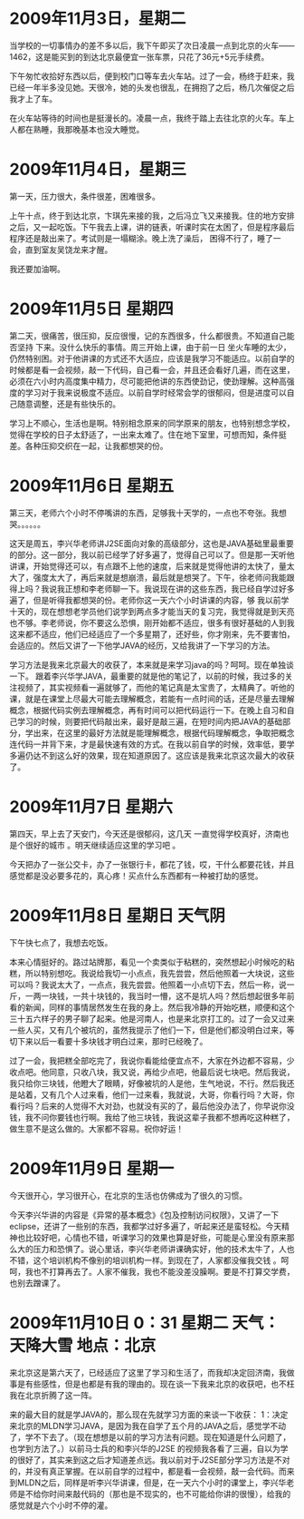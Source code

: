 # 2009年11月3日，星期二

当学校的一切事情办的差不多以后，我下午即买了次日凌晨一点到北京的火车——1462，这是能买到的到达北京最便宜一张车票，只花了36元+5元手续费。

下午匆忙收拾好东西以后，便到校门口等车去火车站。过了一会，杨终于赶来，我已经一年半多没见她。天很冷，她的头发也很乱，在拥抱了之后，杨几次催促之后我才上了车。

在火车站等待的时间也是挺漫长的。凌晨一点，我终于踏上去往北京的火车。车上人都在熟睡，我那晚基本也没大睡觉。

# 2009年11月4日，星期三

第一天，压力很大，条件很差，困难很多。

上午十点，终于到达北京，卞琪先来接的我，之后冯立飞又来接我。住的地方安排之后，又一起吃饭。下午我去上课，讲的链表，听课时实在太困了，但是程序最后程序还是敲出来了。考试则是一塌糊涂。晚上洗了澡后， 困得不行了，睡了一会，直到室友吴饶龙来才醒。

我还要加油啊。

# 2009年11月5日  星期四

第二天，很痛苦，很压抑，反应很慢，记的东西很多，什么都很贵。不知道自己能否坚持 下来。没什么快乐的事情。周三开始上课，由于前一日 坐火车睡的太少，仍然特别困。对于他讲课的方式还不大适应，应该是我学习不能适应。以前自学的时候都是看一会视频，敲一下代码，自己看一会，并且还会看好几遍，而在这里，必须在六小时内高度集中精力，尽可能把他讲的东西使劲记，使劲理解。这种高强度的学习对于我来说极度不适应。以前自学时经常会学的很郁闷，但是进度可以自己随意调整，还是有些快乐的。

学习上不顺心，生活也是啊。特别相念原来的同学原来的朋友，也特别想念学校，觉得在学校的日子太舒适了，一出来太难了。住在地下室里，可想而知，条件挺差。各种压抑交织在一起，让我都想哭的份。

# 2009年11月6日  星期五
第三天，老师六个小时不停嘴讲的东西，足够我十天学的，一点也不夸张。我想哭。。。。。。

这天是周五，李兴华老师讲J2SE面向对象的高级部分，这也是JAVA基础里最重要的部分。这一部分，我以前已经学了好多遍了，觉得自己可以了。但是那一天听他讲课，开始觉得还可以，有点跟不上他的速度，后来就是觉得他讲的太快了，量太大了，强度太大了，再后来就是想崩溃，最后就是想哭了。下午，徐老师问我能跟得上吗？我说我正想和李老师聊一下。我说现在讲的这些东西，我已经自学过好多遍了，但是听得我都想哭的份。老师你这一天六个小时讲课的内容，够 我以前学十天的，现在想想老学员他们说学到两点多才能当天的复习完，我觉得就是到天亮也不够。李老师说，你不要这么恐惧，刚开始都不适应，很多有很好基础的人到我这来都不适应，他们已经适应了一个多星期了，还好些，你才刚来，先不要害怕，会适应的。然后又讲了一下他学JAVA的经历，又给我讲了一下学习的方法。

学习方法是我来北京最大的收获了，本来就是来学习java的吗？呵呵。现在单独谈一下。
跟着李兴华学JAVA，最重要的就是他的笔记了，以前的时候，我过多的关注视频了，其实视频看一遍就够了，而他的笔记真是太宝贵了，太精典了。听他的课，就是在课堂上尽最大可能去理解概念，若能有一点时间的话，还是尽量去理解概念，根据代码实例去理解概念，再有时间可以把代码运行一下。在晚上自习和自己学习的时候，则要把代码敲出来，最好是敲三遍，在短时间内把JAVA的基础部分，学出来，在这里的最好方法就是能理解概念，根据代码理解概念，争取把概念连代码一并背下来，才是最快速有效的方式。在我以前自学的时候，效率低，要学多遍仍达不到这么好的效果，现在知道原因了。这应该是我来北京这次最大的收获了。

# 2009年11月7日  星期六
第四天，早上去了天安门，今天还是很郁闷，这几天 一直觉得学校真好，济南也是个很好的城市 。明天继续适应这里的学习吧 。

今天把办了一张公交卡，办了一张银行卡，都花了钱，哎，干什么都要花钱，并且感觉都是没必要多花的，真心疼！买点什么东西都有一种被打劫的感觉。

# 2009年11月8日 星期日 天气阴
下午快七点了，我想去吃饭。

本来心情挺好的。路过站牌那，看见一个卖类似于粘糕的，突然想起小时候吃的粘糕，所以特别想吃。我说给我切一小点点，我先尝尝，然后他照着一大块说，这些可以吗？我说太大了，一点点，我先尝尝。他照着一小点切下去，然后一称，说一斤，一两一块钱，一共十块钱的，我当时一懵，这不是坑人吗？然后想起很多年前看的新闻，同样的事情居然发生在我的身上。然后我冷静的开始吃糕，顺便和这个三十五六样子的男子聊了起来。他是河南人，也是来北京打工的。过了一会又过来一些人买，又有几个被坑的，虽然我提示了他们一下，但是他们都没明白过来，等切下来以后一看要十多块钱才明白过来，那时已经晚了。

过了一会，我把糕全部吃完了，我说你看能给便宜点不，大家在外边都不容易，少收点吧。他同意，只收八块，我又说，再给少点吧，他最后说七块吧。然后我说，我只给你三块钱，他瞪大了眼睛，好像被坑的人是他，生气地说，不行。然后我还是站着，又有几个人过来看，他们一过来看，我就说，大哥，你看行吗？大哥，你看行吗？后来的人觉得不大对劲，也就没有买的了，最后他没办法了，你早说你没钱，我不问你要钱也行啊。我给了他三块钱，我说这辈子我都不想再吃这种糕了，做生意不是这么做的。大家都不容易。祝你好运！

# 2009年11月9日 星期一
今天很开心，学习很开心，在北京的生活也仿佛成为了很久的习惯。

今天李兴华讲的内容是《异常的基本概念》《包及控制访问权限》，又讲了一下eclipse，还讲了一些别的东西，我都学过好多遍了，听起来还是蛮轻松。今天精神也比较好吧，心情也不错，听课学习的效果也算是好些，可能是心里没有原来那么大的压力和恐惧了。说心里话，李兴华老师讲课确实好，他的技术太牛了，人也不错，这个培训机构不像别的培训机构一样。到现在了，人家都没催我交钱 。呵呵，我也不打算再去了。人家不催我，我也不能没差没臊啊。要是不打算交学费，也别去蹭课了。

# 2009年11月10日 0：31   星期二  天气：天降大雪    地点：北京
来北京这是第六天了，已经适应了这里了学习和生活了，而我却决定回济南，我做事是有些感性，但是也都是有我的理由的。现在谈一下我来北京的收获吧，也不枉我在北京折腾了这一阵。
 
来的最大目的就是学JAVA的，那么现在先就学习方面的来谈一下收获：
1：决定来北京的MLDN学习JAVA，是因为我在自学了五个月的JAVA之后，感觉学不动了，学不下去了。（现在想想是以前的学习方法有问题。现在知道是什么问题了，也学到方法了。）以前马士兵的和李兴华的J2SE 的视频我各看了三遍，自以为学的很好了，其实来到这之后才知道差点远。我以前对于J2SE部分学习方法是不对的，并没有真正掌握。在以前自学的过程中，都是看一会视频，敲一会代码。而来到MLDN之后，同样是听李兴华讲课，但是，在一天六个小时的课堂上，李兴华老师是不给你时间来敲代码的（那也是不现实的，也不可能给你讲的很慢），给我的感觉就是六个小时不停的灌。